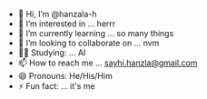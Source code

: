 - 👋 Hi, I’m @hanzala-h
- 👀 I’m interested in ... herrr
- 🌱 I’m currently learning ... so many things
- 💞️ I’m looking to collaborate on ... nvm
- 👨‍🎓 Studying: ... AI
- 📫 How to reach me ... sayhi.hanzla@gmail.com
- 😄 Pronouns: He/His/Him
- ⚡ Fun fact: ... it's me

<!---
hanzala-irl/hanzala-h is a ✨ special ✨ repository because its `README.md` (this file) appears on your GitHub profile.
You can click the Preview link to take a look at your changes.
--->
